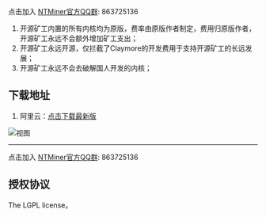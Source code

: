 点击加入 [NTMiner官方QQ群](http://qm.qq.com/cgi-bin/qm/qr?k=cvTZEdM92suKOTy0fjzdCvZkJ-tFFekn): 863725136

1. 开源矿工内置的所有内核均为原版，费率由原版作者制定，费用归原版作者，开源矿工永远不会额外增加矿工支出；
2. 开源矿工永远开源，仅拦截了Claymore的开发费用于支持开源矿工的长远发展；
3. 开源矿工永远不会去破解国人开发的内核；

## 下载地址
1. 阿里云：[点击下载最新版](https://minerjson.oss-cn-beijing.aliyuncs.com/NTMiner.exe)


![视图](https://minerjson.oss-cn-beijing.aliyuncs.com/view.png?2 "NTMiner视图")

---
点击加入 [NTMiner官方QQ群](http://qm.qq.com/cgi-bin/qm/qr?k=cvTZEdM92suKOTy0fjzdCvZkJ-tFFekn): 863725136

## 授权协议
The LGPL license。